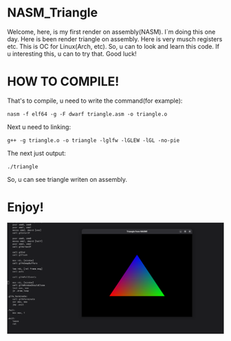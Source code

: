 # NASM_Triangle
Welcome, here, is my first render on assembly(NASM). I`m doing this one day. Here is been render triangle on assembly. Here is very musch registers etc. This is OC for Linux(Arch, etc). So, u can to look and learn this code. If u interesting this, u can to try that. Good luck!

# HOW TO COMPILE!
That's to compile, u need to write the command(for example):
```
nasm -f elf64 -g -F dwarf triangle.asm -o triangle.o
```
Next u need to linking:
```
g++ -g triangle.o -o triangle -lglfw -lGLEW -lGL -no-pie
```
The next just output:
```
./triangle
```
So, u can see triangle writen on assembly.

# Enjoy!
![img](https://github.com/tornado4444/NASM_Triangle/blob/main/triangle.png)
